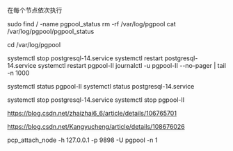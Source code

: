 在每个节点依次执行



sudo find / -name pgpool_status
rm -rf /var/log/pgpool
cat /var/log/pgpool/pgpool_status

cd /var/log/pgpool


systemctl stop postgresql-14.service
systemctl restart postgresql-14.service
systemctl restart pgpool-II
journalctl -u pgpool-II --no-pager | tail -n 1000



systemctl status pgpool-II
systemctl status postgresql-14.service

systemctl stop postgresql-14.service
systemctl stop pgpool-II



https://blog.csdn.net/zhaizhai6_6/article/details/106765701



https://blog.csdn.net/Kangyucheng/article/details/108676026

pcp_attach_node -h 127.0.0.1 -p 9898 -U pgpool -n 1
